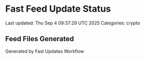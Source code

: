 # Fast Feed Update Status
Last updated: Thu Sep  4 09:37:29 UTC 2025
Categories: crypto

## Feed Files Generated

Generated by Fast Updates Workflow
